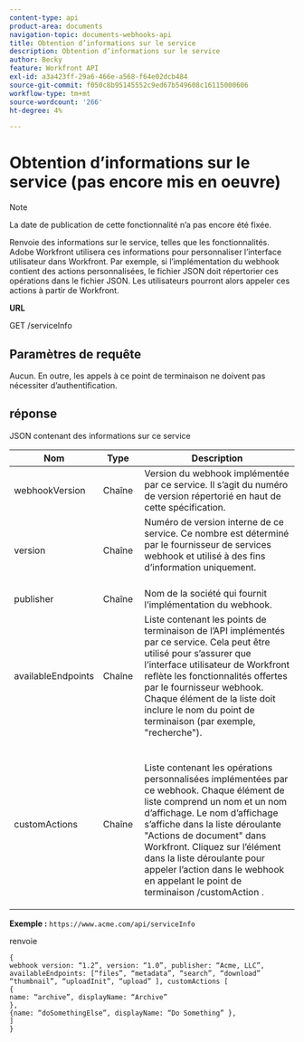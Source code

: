 ```yaml
---
content-type: api
product-area: documents
navigation-topic: documents-webhooks-api
title: Obtention d’informations sur le service
description: Obtention d’informations sur le service
author: Becky
feature: Workfront API
exl-id: a3a423ff-29a6-466e-a568-f64e02dcb484
source-git-commit: f050c8b95145552c9ed67b549608c16115000606
workflow-type: tm+mt
source-wordcount: '266'
ht-degree: 4%

---
```



# Obtention d’informations sur le service (pas encore mis en oeuvre)

>[!NOTE]
>
>La date de publication de cette fonctionnalité n’a pas encore été fixée.

Renvoie des informations sur le service, telles que les fonctionnalités. Adobe Workfront utilisera ces informations pour personnaliser l’interface utilisateur dans Workfront. Par exemple, si l’implémentation du webhook contient des actions personnalisées, le fichier JSON doit répertorier ces opérations dans le fichier JSON. Les utilisateurs pourront alors appeler ces actions à partir de Workfront.

**URL**

GET /serviceInfo

## Paramètres de requête

Aucun. En outre, les appels à ce point de terminaison ne doivent pas nécessiter d’authentification.

## réponse

JSON contenant des informations sur ce service

<table style="table-layout:auto"> 
 <col> 
 <col> 
 <col> 
 <thead> 
  <tr> 
   <th>Nom</th> 
   <th>Type </th> 
   <th>Description</th> 
  </tr> 
 </thead> 
 <tbody> 
  <tr> 
   <td>webhookVersion </td> 
   <td>Chaîne </td> 
   <td>Version du webhook implémentée par ce service. Il s’agit du numéro de version répertorié en haut de cette spécification.</td> 
  </tr> 
  <tr> 
   <td>version </td> 
   <td>Chaîne </td> 
   <td>Numéro de version interne de ce service. Ce nombre est déterminé par le fournisseur de services webhook et utilisé à des fins d’information uniquement.<br><br></td> 
  </tr> 
  <tr> 
   <td>publisher </td> 
   <td>Chaîne </td> 
   <td>Nom de la société qui fournit l’implémentation du webhook.</td> 
  </tr> 
  <tr> 
   <td>availableEndpoints</td> 
   <td>Chaîne </td> 
   <td>Liste contenant les points de terminaison de l’API implémentés par ce service. Cela peut être utilisé pour s’assurer que l’interface utilisateur de Workfront reflète les fonctionnalités offertes par le fournisseur webhook. Chaque élément de la liste doit inclure le nom du point de terminaison (par exemple, "recherche").</td> 
  </tr> 
  <tr> 
   <td>customActions </td> 
   <td>Chaîne</td> 
   <td>  <p>Liste contenant les opérations personnalisées implémentées par ce webhook. Chaque élément de liste comprend un nom et un nom d’affichage. Le nom d’affichage s’affiche dans la liste déroulante "Actions de document" dans Workfront. Cliquez sur l’élément dans la liste déroulante pour appeler l’action dans le webhook en appelant le point de terminaison /customAction .</p></td> 
  </tr> 
 </tbody> 
</table>

**Exemple :** `https://www.acme.com/api/serviceInfo`

renvoie

```
{
webhook version: “1.2”, version: “1.0”, publisher: “Acme, LLC”, availableEndpoints: [“files”, “metadata”, “search”, “download”
“thumbnail”, “uploadInit”, “upload” ], customActions [
{
name: “archive”, displayName: “Archive” 
}, 
{name: “doSomethingElse”, displayName: “Do Something” }, 
] 
}
```

